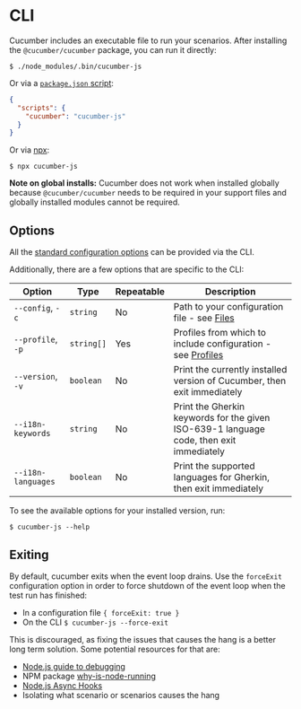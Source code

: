 # CLI

Cucumber includes an executable file to run your scenarios. After installing the `@cucumber/cucumber` package, you can run it directly:

``` shell
$ ./node_modules/.bin/cucumber-js
```

Or via a [`package.json` script](https://docs.npmjs.com/cli/v8/using-npm/scripts):

```json
{
  "scripts": {
    "cucumber": "cucumber-js"
  }
}
```

Or via [npx](https://docs.npmjs.com/cli/v8/commands/npx):

``` shell
$ npx cucumber-js
```

**Note on global installs:** Cucumber does not work when installed globally because `@cucumber/cucumber`
needs to be required in your support files and globally installed modules cannot be required.

## Options

All the [standard configuration options](./configuration.md#options) can be provided via the CLI.

Additionally, there are a few options that are specific to the CLI:

| Option             | Type       | Repeatable | Description                                                                             |
|--------------------|------------|------------|-----------------------------------------------------------------------------------------|
| `--config`, `-c`   | `string`   | No         | Path to your configuration file - see [Files](./configuration.md#files)                 |
| `--profile`, `-p`  | `string[]` | Yes        | Profiles from which to include configuration - see [Profiles](./profiles.md)            |
| `--version`, `-v`  | `boolean`  | No         | Print the currently installed version of Cucumber, then exit immediately                |
| `--i18n-keywords`  | `string`   | No         | Print the Gherkin keywords for the given ISO-639-1 language code, then exit immediately |
| `--i18n-languages` | `boolean`  | No         | Print the supported languages for Gherkin, then exit immediately                        |

To see the available options for your installed version, run:

```shell
$ cucumber-js --help
```

## Exiting

By default, cucumber exits when the event loop drains. Use the `forceExit` configuration option in order to force shutdown of the event loop when the test run has finished:

- In a configuration file `{ forceExit: true }`
- On the CLI `$ cucumber-js --force-exit`

This is discouraged, as fixing the issues that causes the hang is a better long term solution. Some potential resources for that are:
* [Node.js guide to debugging](https://nodejs.org/en/docs/inspector/)
* NPM package [why-is-node-running](https://www.npmjs.com/package/why-is-node-running)
* [Node.js Async Hooks](https://nodejs.org/dist/latest-v8.x/docs/api/async_hooks.html)
* Isolating what scenario or scenarios causes the hang
